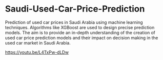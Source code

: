 # Saudi-Used-Car-Price-Prediction
Prediction of used car prices in Saudi Arabia using machine learning techniques. Algorithms like XGBoost are used to design precise prediction models. The aim is to provide an in-depth understanding of the creation of used car price prediction models and their impact on decision making in the used car market in Saudi Arabia.

https://youtu.be/L4TxPw-dLDw

